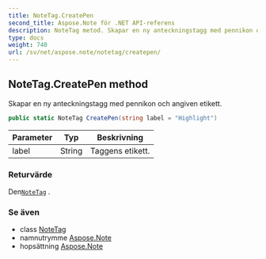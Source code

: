 ```yaml
---
title: NoteTag.CreatePen
second_title: Aspose.Note för .NET API-referens
description: NoteTag metod. Skapar en ny anteckningstagg med pennikon och angiven etikett.
type: docs
weight: 740
url: /sv/net/aspose.note/notetag/createpen/
---
```

## NoteTag.CreatePen method

Skapar en ny anteckningstagg med pennikon och angiven etikett.

```csharp
public static NoteTag CreatePen(string label = "Highlight")
```

| Parameter | Typ | Beskrivning |
| --- | --- | --- |
| label | String | Taggens etikett. |

### Returvärde

Den[`NoteTag`](../) .

### Se även

* class [NoteTag](../)
* namnutrymme [Aspose.Note](../../notetag/)
* hopsättning [Aspose.Note](../../../)


